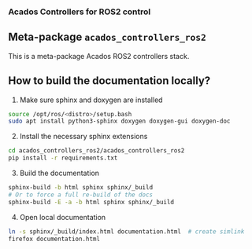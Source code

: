 ### Acados Controllers for ROS2 control

## Meta-package `acados_controllers_ros2`

This is a meta-package Acados ROS2 controllers stack.

## How to build the documentation locally?

1) Make sure sphinx and doxygen are installed
```bash
source /opt/ros/<distro>/setup.bash
sudo apt install python3-sphinx doxygen doxygen-gui doxygen-doc
```

2) Install the necessary sphinx extensions
```bash
cd acados_controllers_ros2/acados_controllers_ros2
pip install -r requirements.txt
```

3) Build the documentation
```bash
sphinx-build -b html sphinx sphinx/_build
# Or to force a full re-build of the docs
sphinx-build -E -a -b html sphinx sphinx/_build
```

4) Open local documentation
```bash
ln -s sphinx/_build/index.html documentation.html  # create simlink
firefox documentation.html
```
